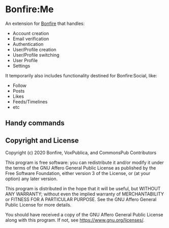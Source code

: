 # Bonfire:Me

An extension for [Bonfire](https://bonfire.cafe/) that handles:

- Account creation
- Email verification
- Authentication
- User/Profile creation
- User/Profile switching
- User Profile
- Settings

It temporarily also includes functionality destined for Bonfire:Social, like:
- Follow
- Posts
- Likes
- Feeds/Timelines
- etc

## Handy commands

## Copyright and License

Copyright (c) 2020 Bonfire, VoxPublica, and CommonsPub Contributors

This program is free software: you can redistribute it and/or modify
it under the terms of the GNU Affero General Public License as
published by the Free Software Foundation, either version 3 of the
License, or (at your option) any later version.

This program is distributed in the hope that it will be useful, but
WITHOUT ANY WARRANTY; without even the implied warranty of
MERCHANTABILITY or FITNESS FOR A PARTICULAR PURPOSE.  See the GNU
Affero General Public License for more details.

You should have received a copy of the GNU Affero General Public
License along with this program.  If not, see <https://www.gnu.org/licenses/>.
